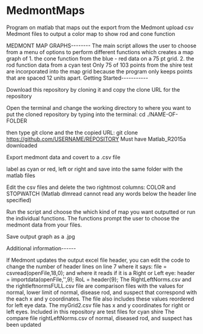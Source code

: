 # MedmontMaps
Program on matlab that maps out the export from the Medmont
upload csv Medmont files to output a color map to show rod and cone function

MEDMONT MAP GRAPHS-------- The main script allows the user to choose from a menu of options to perform different functions which creates a map graph of 1. the cone function from the blue - red data on a 75 pt grid. 2. the rod function data from a cyan test Only 75 of 103 points from the shire test are incorporated into the map grid because the program only keeps points that are spaced 12 units apart. 
Getting Started-----------

Download this repository by cloning it and copy the clone URL for the repository

Open the terminal and change the working directory to where you want to put the cloned repository by typing into the terminal: cd ./NAME-OF-FOLDER

then type git clone and the the copied URL: git clone https://github.com/USERNAME/REPOSITORY Must have Matlab_R2015a downloaded

Export medmont data and covert to a .csv file

label as cyan or red, left or right and save into the same folder with the matlab files

Edit the csv files and delete the two rightmost columns: COLOR and STOPWATCH (Matlab dlmread cannot read any words below the header line specified)

Run the script and choose the which kind of map you want outputted or run the individual functions. The functions prompt the user to choose the medmont data from your files.

Save output graph as a .jpg

Additional information------

If Medmont updates the output excel file header, you can edit the code to change the number of header lines on line 7 where it says: file = csvread(openFile,18,0); and where it reads if it is a Right or Left eye: header = importdata(openFile,'',9); RoL = header{9};
The RightLeftNorms.csv and the rightleftnormsFULL.csv file are comparison files with the values for normal, lower limit of normal,  disease rod, and suspect that correspond with the each x and y coordinates. The file also includes these values reordered for left eye data.
The myGrid2.csv file has x and y coordinates for right or left eyes.
Included in this repository are test files for cyan shire
The compare file rightLeftNorms.csv of normal, diseased rod, and suspect has been updated
